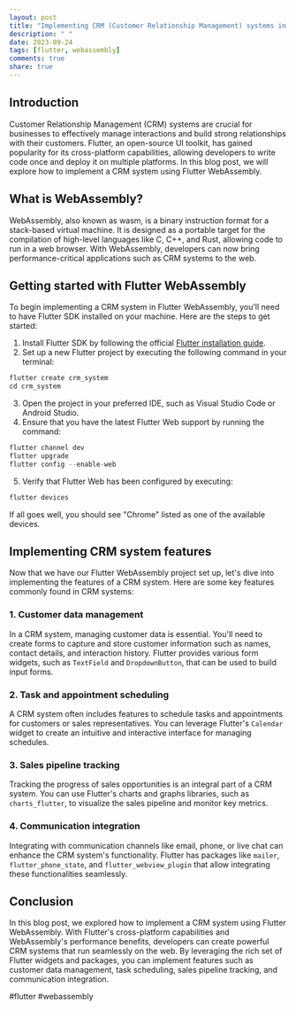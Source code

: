 ```yaml
---
layout: post
title: "Implementing CRM (Customer Relationship Management) systems in Flutter WebAssembly"
description: " "
date: 2023-09-24
tags: [flutter, webassembly]
comments: true
share: true
---
```


## Introduction

Customer Relationship Management (CRM) systems are crucial for businesses to effectively manage interactions and build strong relationships with their customers. Flutter, an open-source UI toolkit, has gained popularity for its cross-platform capabilities, allowing developers to write code once and deploy it on multiple platforms. In this blog post, we will explore how to implement a CRM system using Flutter WebAssembly.

## What is WebAssembly?

WebAssembly, also known as wasm, is a binary instruction format for a stack-based virtual machine. It is designed as a portable target for the compilation of high-level languages like C, C++, and Rust, allowing code to run in a web browser. With WebAssembly, developers can now bring performance-critical applications such as CRM systems to the web.

## Getting started with Flutter WebAssembly

To begin implementing a CRM system in Flutter WebAssembly, you'll need to have Flutter SDK installed on your machine. Here are the steps to get started:

1. Install Flutter SDK by following the official [Flutter installation guide](https://flutter.dev/docs/get-started/install).
2. Set up a new Flutter project by executing the following command in your terminal:

```dart
flutter create crm_system
cd crm_system
```

3. Open the project in your preferred IDE, such as Visual Studio Code or Android Studio.
4. Ensure that you have the latest Flutter Web support by running the command:

```dart
flutter channel dev
flutter upgrade
flutter config --enable-web
```

5. Verify that Flutter Web has been configured by executing:

```dart
flutter devices
```

If all goes well, you should see "Chrome" listed as one of the available devices.

## Implementing CRM system features

Now that we have our Flutter WebAssembly project set up, let's dive into implementing the features of a CRM system. Here are some key features commonly found in CRM systems:

### 1. Customer data management

In a CRM system, managing customer data is essential. You'll need to create forms to capture and store customer information such as names, contact details, and interaction history. Flutter provides various form widgets, such as `TextField` and `DropdownButton`, that can be used to build input forms.

### 2. Task and appointment scheduling

A CRM system often includes features to schedule tasks and appointments for customers or sales representatives. You can leverage Flutter's `Calendar` widget to create an intuitive and interactive interface for managing schedules.

### 3. Sales pipeline tracking

Tracking the progress of sales opportunities is an integral part of a CRM system. You can use Flutter's charts and graphs libraries, such as `charts_flutter`, to visualize the sales pipeline and monitor key metrics.

### 4. Communication integration

Integrating with communication channels like email, phone, or live chat can enhance the CRM system's functionality. Flutter has packages like `mailer`, `flutter_phone_state`, and `flutter_webview_plugin` that allow integrating these functionalities seamlessly.

## Conclusion

In this blog post, we explored how to implement a CRM system using Flutter WebAssembly. With Flutter's cross-platform capabilities and WebAssembly's performance benefits, developers can create powerful CRM systems that run seamlessly on the web. By leveraging the rich set of Flutter widgets and packages, you can implement features such as customer data management, task scheduling, sales pipeline tracking, and communication integration. 

#flutter #webassembly